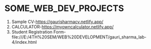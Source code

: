 # SOME_WEB_DEV_PROJECTS
1) Sample CV-https://gaurisharmacv.netlify.app/
2) CALCULATOR-https://myowncalculator.netlify.app/
3) Student Registration Form-file:///E:/4TH%20SEM/WEB%20DEVELOPMENT/gauri_sharma_lab-4/index.html
